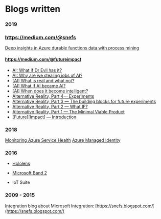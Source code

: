 # Blogs written

### 2019

### https://medium.com/@snefs
[Deep insights in Azure durable functions data with process mining](https://medium.com/@snefs/deep-insights-in-azure-durable-functions-data-with-process-mining-b8d93dd76a99)

#### https://medium.com/@futureimpact
- [AI: What if Dr Evil has it?]([https://medium.com/@futureimpact/ai-what-if-dr-evil-has-it-c7796525fd70)
- [AI: Why are we stealing jobs of AI?]([https://medium.com/@futureimpact/ai-why-are-we-stealing-jobs-of-ai-74ec654ad897)
- [[AI] What is real and what not?]([https://medium.com/@futureimpact/ai-what-is-real-and-what-not-485c0b21c3e7)
- [[AI] What if AI became AI?]([https://medium.com/@futureimpact/ai-what-if-ai-became-ai-275553612c3b)
- [[AI] When does it become intelligent?]([https://medium.com/@futureimpact/ai-when-does-it-become-intelligent-8f4abd0863d7)
- [Alternative Reality, Part 4— Experiments]([https://medium.com/@futureimpact/alternative-reality-e3a1e3c7d39)
- [Alternative Reality, Part 3 — The building blocks for future experiments]([https://medium.com/@futureimpact/alternative-reality-e85e650cc3ee)
- [Alternative Reality, Part 2 — What IF?]([https://medium.com/@futureimpact/alternative-reality-85218562fe42)
- [Alternative Reality, Part 1 — The Minimal Viable Product](https://medium.com/@futureimpact/alternative-reality-4c415fe57c44)
- [[Future][Impact] — Introduction](https://medium.com/@futureimpact/future-impact-our-mission-3ed91c5459d0)

### 2018

[Monitoring Azure Service Health](https://dibranmulder.github.io/2018/08/20/Azure-Service-Health/)
[Azure Managed Identity](https://dibranmulder.github.io/2018/10/05/Azure-AD-Managed-Service-Identity/)

### 2016

- [Hololens]([https://web.archive.org/web/20161113081801/http://caesarexperts.nl/blog/Blog_Sander_over_Hololens](https://web.archive.org/web/20161113081801/http://caesarexperts.nl/blog/Blog_Sander_over_Hololens))
- [Microsoft Band 2]([https://web.archive.org/web/20160708214050/http://caesarexperts.nl/blog/Blog_Sander_over_de_MS_Band](https://web.archive.org/web/20160708214050/http://caesarexperts.nl/blog/Blog_Sander_over_de_MS_Band))

- IoT Suite


### 2009 - 2015
Integration blog about Microsoft Integration: [https://snefs.blogspot.com/](https://snefs.blogspot.com/)
